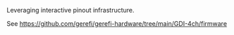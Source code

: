 Leveraging interactive pinout infrastructure.  

See https://github.com/gerefi/gerefi-hardware/tree/main/GDI-4ch/firmware